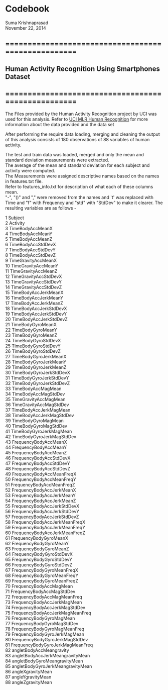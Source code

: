 # Codebook
Suma Krishnaprasad  
November 22, 2014  


## ===================================================      
## Human Activity Recognition Using Smartphones Dataset      
## ===================================================   

The Files provided by the Human Activity Recognition project by UCI was used for this analysis.
Refer to [UCI MLR Human Recognition](http://archive.ics.uci.edu/ml/datasets/Human+Activity+Recognition+Using+Smartphones) for more information about the data provided and the data set

After performing the require data loading, merging and cleaning the output of this analysis consists of 180 observations of 88 variables of human activity.  

The test and train data was loaded, merged and only the mean and standard deviation measurements were extracted.  
The average of the mean and standard deviation for each subject and activity were computed.  
The Measurements were assigned descriptive names based on the names in features.txt file.     
Refer to features_info.txt for description of what each of these columns mean.  
"-", "()" and "," were removed from the names and 't' was replaced with Time and "f" with Frequency and "std" with "StdDev" to make it clearer. The resulting variables are as follows -   

1   Subject  
2   Activity  
3	  TimeBodyAccMeanX  
4	  TimeBodyAccMeanY  
5	  TimeBodyAccMeanZ  
6	  TimeBodyAccStdDevX  
7	  TimeBodyAccStdDevY  
8	  TimeBodyAccStdDevZ  
9	  TimeGravityAccMeanX  
10	TimeGravityAccMeanY  
11	TimeGravityAccMeanZ  
12	TimeGravityAccStdDevX  
13	TimeGravityAccStdDevY  
14	TimeGravityAccStdDevZ  
15	TimeBodyAccJerkMeanX  
16	TimeBodyAccJerkMeanY  
17	TimeBodyAccJerkMeanZ  
18	TimeBodyAccJerkStdDevX  
19	TimeBodyAccJerkStdDevY  
20	TimeBodyAccJerkStdDevZ  
21	TimeBodyGyroMeanX  
22	TimeBodyGyroMeanY  
23	TimeBodyGyroMeanZ  
24	TimeBodyGyroStdDevX  
25	TimeBodyGyroStdDevY  
26	TimeBodyGyroStdDevZ  
27	TimeBodyGyroJerkMeanX  
28	TimeBodyGyroJerkMeanY  
29	TimeBodyGyroJerkMeanZ  
30	TimeBodyGyroJerkStdDevX  
31	TimeBodyGyroJerkStdDevY  
32	TimeBodyGyroJerkStdDevZ  
33	TimeBodyAccMagMean  
34	TimeBodyAccMagStdDev  
35	TimeGravityAccMagMean  
36	TimeGravityAccMagStdDev  
37	TimeBodyAccJerkMagMean  
38	TimeBodyAccJerkMagStdDev  
39	TimeBodyGyroMagMean  
40	TimeBodyGyroMagStdDev  
41	TimeBodyGyroJerkMagMean  
42	TimeBodyGyroJerkMagStdDev  
43	FrequencyBodyAccMeanX  
44	FrequencyBodyAccMeanY  
45	FrequencyBodyAccMeanZ  
46	FrequencyBodyAccStdDevX  
47	FrequencyBodyAccStdDevY  
48	FrequencyBodyAccStdDevZ  
49	FrequencyBodyAccMeanFreqX  
50	FrequencyBodyAccMeanFreqY  
51	FrequencyBodyAccMeanFreqZ  
52	FrequencyBodyAccJerkMeanX  
53	FrequencyBodyAccJerkMeanY  
54	FrequencyBodyAccJerkMeanZ  
55	FrequencyBodyAccJerkStdDevX  
56	FrequencyBodyAccJerkStdDevY  
57	FrequencyBodyAccJerkStdDevZ  
58	FrequencyBodyAccJerkMeanFreqX  
59	FrequencyBodyAccJerkMeanFreqY  
60	FrequencyBodyAccJerkMeanFreqZ  
61	FrequencyBodyGyroMeanX  
62	FrequencyBodyGyroMeanY  
63	FrequencyBodyGyroMeanZ  
64	FrequencyBodyGyroStdDevX  
65	FrequencyBodyGyroStdDevY  
66	FrequencyBodyGyroStdDevZ  
67	FrequencyBodyGyroMeanFreqX  
68	FrequencyBodyGyroMeanFreqY  
69	FrequencyBodyGyroMeanFreqZ  
70	FrequencyBodyAccMagMean  
71	FrequencyBodyAccMagStdDev  
72	FrequencyBodyAccMagMeanFreq  
73	FrequencyBodyAccJerkMagMean  
74	FrequencyBodyAccJerkMagStdDev  
75	FrequencyBodyAccJerkMagMeanFreq  
76	FrequencyBodyGyroMagMean  
77	FrequencyBodyGyroMagStdDev  
78	FrequencyBodyGyroMagMeanFreq  
79	FrequencyBodyGyroJerkMagMean  
80	FrequencyBodyGyroJerkMagStdDev  
81	FrequencyBodyGyroJerkMagMeanFreq  
82	angletBodyAccMeangravity  
83	angletBodyAccJerkMeangravityMean  
84	angletBodyGyroMeangravityMean  
85	angletBodyGyroJerkMeangravityMean  
86	angleXgravityMean  
87	angleYgravityMean  
88	angleZgravityMean   
